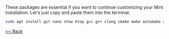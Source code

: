 These packages are essential if you want to continue customizing your Mint installation. Let's just copy and paste them into the terminal:

```bash
sudo apt install git nano stow htop gcc g++ clang cmake make automake autoconf meson ninja-build -y
```

[<< Back](/Docs/[05]-Change-The-Login-Menu-Options.md)
